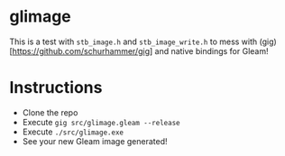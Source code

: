 # glimage

This is a test with `stb_image.h` and `stb_image_write.h` to mess with (gig)[https://github.com/schurhammer/gig] and native bindings for Gleam!

# Instructions

- Clone the repo
- Execute `gig src/glimage.gleam --release`
- Execute `./src/glimage.exe`
- See your new Gleam image generated!
